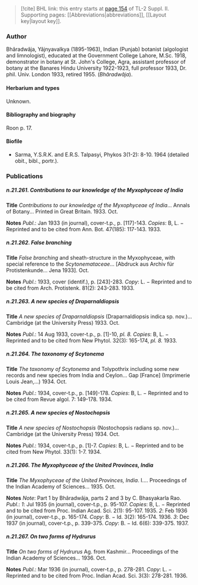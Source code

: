 > [!cite] BHL link: this entry starts at [page 154](https://www.biodiversitylibrary.org/item/103859#page/164/mode/1up) of TL-2 Suppl. II.
> Supporting pages: [[Abbreviations|abbreviations]], [[Layout key|layout key]].

### Author

Bhâradwâja, Yâjnyavalkya (1895-1963), Indian (Punjab) botanist (algologist and limnologist), educated at the Government College Lahore, M.Sc. 1918, demonstrator in botany at St. John's College, Agra, assistant professor of botany at the Banares Hindu University 1922-1923, full professor 1933, Dr. phil. Univ. London 1933, retired 1955. (*Bhâradwâja*).

#### Herbarium and types

Unknown.

#### Bibliography and biography

Roon p. 17.

#### Biofile

- Sarma, Y.S.R.K. and E.R.S. Talpasyi, Phykos 3(1-2): 8-10. 1964 (detailed obit., bibl., portr.).

### Publications

##### n.21.261. Contributions to our knowledge of the Myxophyceae of India

**Title**
*Contributions to our knowledge of the Myxophyceae of India*... Annals of Botany... Printed in Great Britain. 1933. Oct.

**Notes**
*Publ*.: Jan 1933 (in journal), cover-t.p., p. \[117\]-143. *Copies*: B, L. − Reprinted and to be cited from Ann. Bot. 47(185): 117-143. 1933.

##### n.21.262. False branching

**Title**
*False branching* and sheath-structure in the Myxophyceae, with special reference to the *Scytonemataceae*... \[Abdruck aus Archiv für Protistenkunde... Jena 1933\]. Oct.

**Notes**
*Publ*.: 1933, cover (identif.), p. \[243\]-283. *Copy*: L. − Reprinted and to be cited from Arch. Protistenk. 81(2): 243-283. 1933.

##### n.21.263. A new species of Draparnaldiopsis

**Title**
*A new species of Draparnaldiopsis* (Draparnaldiopsis indica sp. nov.)... Cambridge (at the University Press) 1933. Oct.

**Notes**
*Publ*.: 14 Aug 1933, cover-t.p., p. \[1\]-10, *pl. 8.* *Copies*: B, L. − Reprinted and to be cited from New Phytol. 32(3): 165-174, *pl. 8.* 1933.

##### n.21.264. The taxonomy of Scytonema

**Title**
*The taxonomy of Scytonema* and Tolypothrix including some new records and new species from India and Ceylon... Gap \[France\] (Imprimerie Louis Jean,...) 1934. Oct.

**Notes**
*Publ*.: 1934, cover-t.p., p. \[149\]-178. *Copies*: B, L. − Reprinted and to be cited from Revue algol. 7: 149-178. 1934.

##### n.21.265. A new species of Nostochopsis

**Title**
*A new species of Nostochopsis* (Nostochopsis radians sp. nov.)... Cambridge (at the University Press) 1934. Oct.

**Notes**
*Publ*.: 1934, cover-t.p., p. \[1\]-7. *Copies*: B, L. − Reprinted and to be cited from New Phytol. 33(1): 1-7. 1934.

##### n.21.266. The Myxophyceae of the United Provinces, India

**Title**
*The Myxophyceae of the United Provinces, India*. I.... Proceedings of the Indian Academy of Sciences... 1935. Oct.

**Notes**
*Note*: Part 1 by Bhâradwâja, parts 2 and 3 by C. Bhasyakarla Rao.
*Publ*.: *1*: Jul 1935 (in journal), cover-t.p., p. 95-107. *Copies*: B, L. − Reprinted and to be cited from Proc. Indian Acad. Sci. 2(1): 95-107. 1935.
*2*: Feb 1936 (in journal), cover-t.p., p. 165-174. *Copy*: B. − Id. 3(2): 165-174. 1936.
*3*: Dec 1937 (in journal), cover-t.p., p. 339-375. *Copy*: B. − Id. 6(6): 339-375. 1937.

##### n.21.267. On two forms of Hydrurus

**Title**
*On two forms of Hydrurus* Ag. from Kashmir... Proceedings of the Indian Academy of Sciences... 1936. Oct.

**Notes**
*Publ*.: Mar 1936 (in journal), cover-t.p., p. 278-281. *Copy*: L. − Reprinted and to be cited from Proc. Indian Acad. Sci. 3(3): 278-281. 1936.

